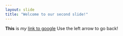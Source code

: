 ```yaml
---
layout: slide
title: "Welcome to our second slide!"
---
```

**This** is *my* [link to google](www.goole.com)
Use the left arrow to go back!

